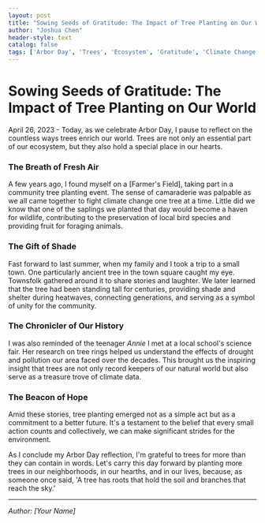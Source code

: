 ```yaml
---
layout: post
title: "Sowing Seeds of Gratitude: The Impact of Tree Planting on Our World"
author: "Joshua Chen"
header-style: text
catalog: false
tags: ['Arbor Day', 'Trees', 'Ecosystem', 'Gratitude', 'Climate Change', 'Nature', 'Community', 'Trees for Life']
---
```


# Sowing Seeds of Gratitude: The Impact of Tree Planting on Our World  

April 26, 2023 - Today, as we celebrate Arbor Day, I pause to reflect on the countless ways trees enrich our world. Trees are not only an essential part of our ecosystem, but they also hold a special place in our hearts.  

### The Breath of Fresh Air  

A few years ago, I found myself on a [Farmer's Field], taking part in a community tree planting event. The sense of camaraderie was palpable as we all came together to fight climate change one tree at a time. Little did we know that one of the saplings we planted that day would become a haven for wildlife, contributing to the preservation of local bird species and providing fruit for foraging animals.  

### The Gift of Shade  

Fast forward to last summer, when my family and I took a trip to a small town. One particularly ancient tree in the town square caught my eye. Townsfolk gathered around it to share stories and laughter. We later learned that the tree had been standing tall for centuries, providing shade and shelter during heatwaves, connecting generations, and serving as a symbol of unity for the community.  

### The Chronicler of Our History  

I was also reminded of the teenager *Annie* I met at a local school's science fair. Her research on tree rings helped us understand the effects of drought and pollution our area faced over the decades. This brought us the inspiring insight that trees are not only record keepers of our natural world but also serve as a treasure trove of climate data.  

### The Beacon of Hope  

Amid these stories, tree planting emerged not as a simple act but as a commitment to a better future. It's a testament to the belief that every small action counts and collectively, we can make significant strides for the environment.  

As I conclude my Arbor Day reflection, I'm grateful to trees for more than they can contain in words. Let's carry this day forward by planting more trees in our neighborhoods, in our hearths, and in our lives, because, as someone once said, 'A tree has roots that hold the soil and branches that reach the sky.'  

---  

*Author: [Your Name]*  